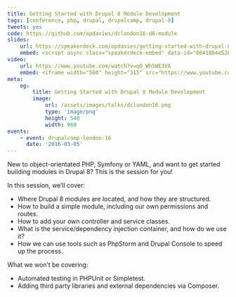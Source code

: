 ```yaml
---
title: Getting Started with Drupal 8 Module Development
tags: [conference, php, drupal, drupalcamp, drupal-8]
tweets: yes
code: https://github.com/opdavies/dclondon16-d8-module
slides:
    url: https://speakerdeck.com/opdavies/getting-started-with-drupal-8-module-development
    embed: <script async class="speakerdeck-embed" data-id="0041804e52664d12a8e31cd118264813" data-ratio="1.77777777777778" src="//speakerdeck.com/assets/embed.js"></script>
video:
    url: https://www.youtube.com/watch?v=qO_Wh5WE3VA
    embed: <iframe width="560" height="315" src="https://www.youtube.com/embed/qO_Wh5WE3VA" frameborder="0" allowfullscreen></iframe>
meta:
    og:
        title: Getting Started with Drupal 8 Module Development
        image:
            url: /assets/images/talks/dclondon16.png
            type: 'image/png'
            height: 540
            width: 960
events:
    - event: drupalcamp-london-16
      date: '2016-03-05'
---
```

New to object-orientated PHP, Symfony or YAML, and want to get started building modules in Drupal 8? This is the session for you!

In this session, we’ll cover:

* Where Drupal 8 modules are located, and how they are structured.
* How to build a simple module, including our own permissions and routes.
* How to add your own controller and service classes.
* What is the service/dependency injection container, and how do we use it?
* How we can use tools such as PhpStorm and Drupal Console to speed up the process.

What we won’t be covering:

* Automated testing in PHPUnit or Simpletest.
* Adding third party libraries and external dependencies via Composer.
